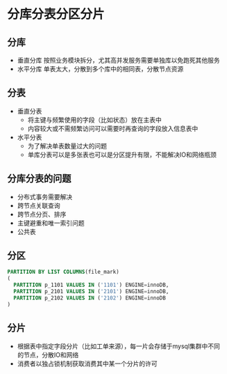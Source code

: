 # 分库分表分区分片

## 分库

  - 垂直分库 按照业务模块拆分，尤其高并发服务需要单独库以免跑死其他服务
  - 水平分库 单表太大，分散到多个库中的相同表，分散节点资源

## 分表

  - 垂直分表
    - 将主键与频繁使用的字段（比如状态）放在主表中
    - 内容较大或不需频繁访问可以需要时再查询的字段放入信息表中
  - 水平分表
    - 为了解决单表数量过大的问题
    - 单库分表可以是多张表也可以是分区提升有限，不能解决IO和网络瓶颈

## 分库分表的问题

  - 分布式事务需要解决
  - 跨节点关联查询
  - 跨节点分页、排序
  - 主键避重和唯一索引问题
  - 公共表

## 分区

```sql
PARTITION BY LIST COLUMNS(file_mark)
(
  PARTITION p_1101 VALUES IN ('1101') ENGINE=innoDB,
  PARTITION p_2101 VALUES IN ('2101') ENGINE=innoDB,
  PARTITION p_2102 VALUES IN ('2102') ENGINE=innoDB
)
```

## 分片

  - 根据表中指定字段分片（比如工单来源），每一片会存储于mysql集群中不同的节点，分散IO和网络
  - 消费者以独占锁机制获取消费其中某一个分片的许可
